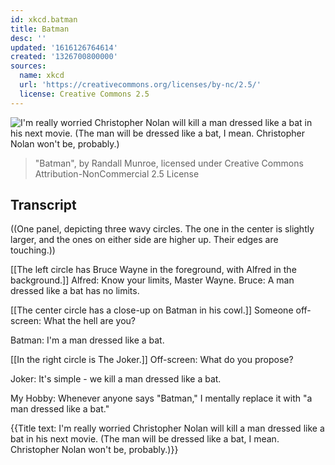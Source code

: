 ```yaml
---
id: xkcd.batman
title: Batman
desc: ''
updated: '1616126764614'
created: '1326700800000'
sources:
  name: xkcd
  url: 'https://creativecommons.org/licenses/by-nc/2.5/'
  license: Creative Commons 2.5
---
```

![I'm really worried Christopher Nolan will kill a man dressed like a bat in his next movie. (The man will be dressed like a bat, I mean. Christopher Nolan won't be, probably.)](https://imgs.xkcd.com/comics/batman.png)
> "Batman", by Randall Munroe, licensed under Creative Commons Attribution-NonCommercial 2.5 License

## Transcript
((One panel, depicting three wavy circles. The one in the center is slightly larger, and the ones on either side are higher up. Their edges are touching.))

[[The left circle has Bruce Wayne in the foreground, with Alfred in the background.]]
Alfred: Know your limits, Master Wayne.
Bruce: A man dressed like a bat 
has
 no limits.

[[The center circle has a close-up on Batman in his cowl.]]
Someone off-screen: 
What the hell are you?

Batman: I'm a man dressed like a bat.

[[In the right circle is The Joker.]]
Off-screen: 
What do you propose?

Joker: It's simple - we kill a man dressed like a bat.

My Hobby: Whenever anyone says "Batman," I mentally replace it with "a man dressed like a bat."

{{Title text: I'm really worried Christopher Nolan will kill a man dressed like a bat in his next movie. (The man will be dressed like a bat, I mean. Christopher Nolan won't be, probably.)}}
